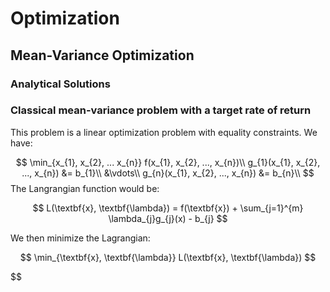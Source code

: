 # Optimization

## Mean-Variance Optimization

### Analytical Solutions

### Classical mean-variance problem with a target rate of return

This problem is a linear optimization problem with equality constraints. We have:


$$
\min_{x_{1}, x_{2}, ... x_{n}} f(x_{1}, x_{2}, ..., x_{n})\\
g_{1}(x_{1}, x_{2}, ..., x_{n}) &= b_{1}\\
&\vdots\\
g_{n}(x_{1}, x_{2}, ..., x_{n}) &= b_{n}\\
$$
The Langrangian function would be:

$$
L(\textbf{x}, \textbf{\lambda}) = f(\textbf{x}) + \sum_{j=1}^{m} \lambda_{j}g_{j}(x) - b_{j}
$$

We then minimize the Lagrangian:

$$
\min_{\textbf{x}, \textbf{\lambda}} L(\textbf{x}, \textbf{\lambda})
$$


$$  